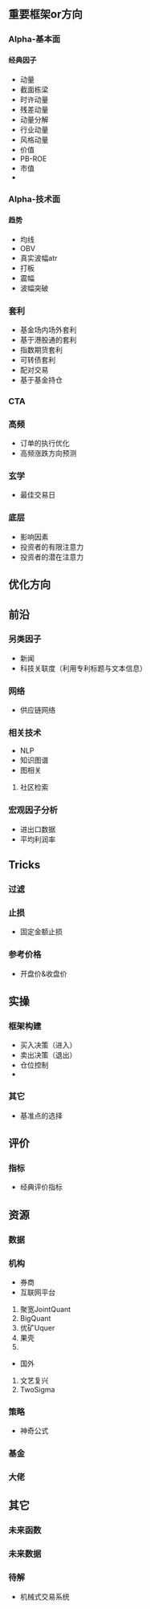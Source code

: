 
## 重要框架or方向
### Alpha-基本面
#### 经典因子
 - 动量
  - 截面栋梁
  - 时许动量
  - 残差动量
  - 动量分解
   - 行业动量
   - 风格动量
 - 价值
  - PB-ROE
 - 市值
 -  

### Alpha-技术面
#### 趋势
 - 均线
 - OBV
 - 真实波幅atr
 - 打板
 - 震幅
  - 波幅突破

### 套利
- 基金场内场外套利
- 基于港股通的套利
- 指数期货套利
- 可转债套利
- 配对交易
- 基于基金持仓


### CTA


### 高频
 - 订单的执行优化
 - 高频涨跌方向预测


### 玄学
 - 最佳交易日

### 底层
 - 影响因素
  - 投资者的有限注意力
  - 投资者的潜在注意力

## 优化方向


## 前沿
### 另类因子
 - 新闻
 - 科技关联度（利用专利标题与文本信息） 
### 网络
 - 供应链网络
### 相关技术
 - NLP
 - 知识图谱
 - 图相关
  1. 社区检索
### 宏观因子分析
 - 进出口数据
 - 平均利润率

## Tricks
### 过滤

### 止损
 - 固定金额止损

### 参考价格
 - 开盘价&收盘价


## 实操
### 框架构建
 - 买入决策（进入）
 - 卖出决策（退出）
 - 仓位控制
 - 
### 其它
 - 基准点的选择

## 评价
### 指标
 - 经典评价指标


## 资源
### 数据


### 机构
- 券商
- 互联网平台
 1. 聚宽JointQuant
 2. BigQuant
 3. 优矿Uquer
 4. 果壳
 5. 
- 国外
 1. 文艺复兴
 2. TwoSigma

### 策略
 - 神奇公式

### 基金


### 大佬


## 其它
### 未来函数

### 未来数据

### 待解
 - 机械式交易系统